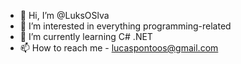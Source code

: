 - 👋 Hi, I’m @LuksOSlva
- 👀 I’m interested in everything programming-related 
- 🌱 I’m currently learning C# .NET
- 📫 How to reach me - lucaspontoos@gmail.com

<!---
LuksOSlva/LuksOSlva is a ✨ special ✨ repository because its `README.md` (this file) appears on your GitHub profile.
You can click the Preview link to take a look at your changes.
--->
